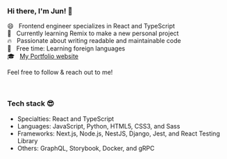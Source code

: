 ### Hi there, I'm Jun! 👋

😄 &nbsp; Frontend engineer specializes in React and TypeScript   
🌱 &nbsp; Currently learning Remix to make a new personal project  
🔥 &nbsp; Passionate about writing readable and maintainable code     
🍵 &nbsp; Free time: Learning foreign languages  
🎓 &nbsp; [My Portfolio website](https://junyamada.info/)  

Feel free to follow &amp; reach out to me!  
 

<br/>

### Tech stack 😎 
- Specialties: React and TypeScript   
- Languages: JavaScript, Python, HTML5, CSS3, and Sass  
- Frameworks: Next.js, Node.js, NestJS, Django, Jest, and React Testing Library  
- Others: GraphQL, Storybook, Docker, and gRPC


<!--
**eastend-street/eastend-street** is a ✨ _special_ ✨ repository because its `README.md` (this file) appears on your GitHub profile.

Here are some ideas to get you started:

- 🔭 I’m currently working on ...
- 🌱 I’m currently learning ...
- 👯 I’m looking to collaborate on ...
- 🤔 I’m looking for help with ...
- 💬 Ask me about ...
- 📫 How to reach me: ...
- 😄 Pronouns: ...
- ⚡ Fun fact: ...
-->
